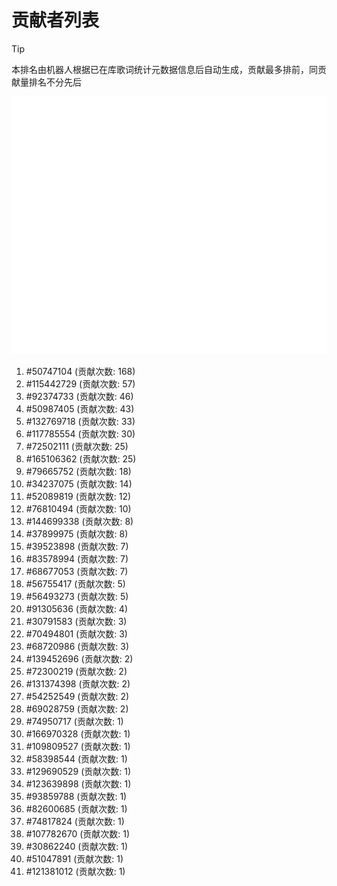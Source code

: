 # 贡献者列表

> [!TIP]
> 本排名由机器人根据已在库歌词统计元数据信息后自动生成，贡献最多排前，同贡献量排名不分先后

![贡献者头像画廊](./CONTRIBUTORS.svg)

1. #50747104 (贡献次数: 168)
2. #115442729 (贡献次数: 57)
3. #92374733 (贡献次数: 46)
4. #50987405 (贡献次数: 43)
5. #132769718 (贡献次数: 33)
6. #117785554 (贡献次数: 30)
7. #72502111 (贡献次数: 25)
8. #165106362 (贡献次数: 25)
9. #79665752 (贡献次数: 18)
10. #34237075 (贡献次数: 14)
11. #52089819 (贡献次数: 12)
12. #76810494 (贡献次数: 10)
13. #144699338 (贡献次数: 8)
14. #37899975 (贡献次数: 8)
15. #39523898 (贡献次数: 7)
16. #83578994 (贡献次数: 7)
17. #68677053 (贡献次数: 7)
18. #56755417 (贡献次数: 5)
19. #56493273 (贡献次数: 5)
20. #91305636 (贡献次数: 4)
21. #30791583 (贡献次数: 3)
22. #70494801 (贡献次数: 3)
23. #68720986 (贡献次数: 3)
24. #139452696 (贡献次数: 2)
25. #72300219 (贡献次数: 2)
26. #131374398 (贡献次数: 2)
27. #54252549 (贡献次数: 2)
28. #69028759 (贡献次数: 2)
29. #74950717 (贡献次数: 1)
30. #166970328 (贡献次数: 1)
31. #109809527 (贡献次数: 1)
32. #58398544 (贡献次数: 1)
33. #129690529 (贡献次数: 1)
34. #123639898 (贡献次数: 1)
35. #93859788 (贡献次数: 1)
36. #82600685 (贡献次数: 1)
37. #74817824 (贡献次数: 1)
38. #107782670 (贡献次数: 1)
39. #30862240 (贡献次数: 1)
40. #51047891 (贡献次数: 1)
41. #121381012 (贡献次数: 1)
